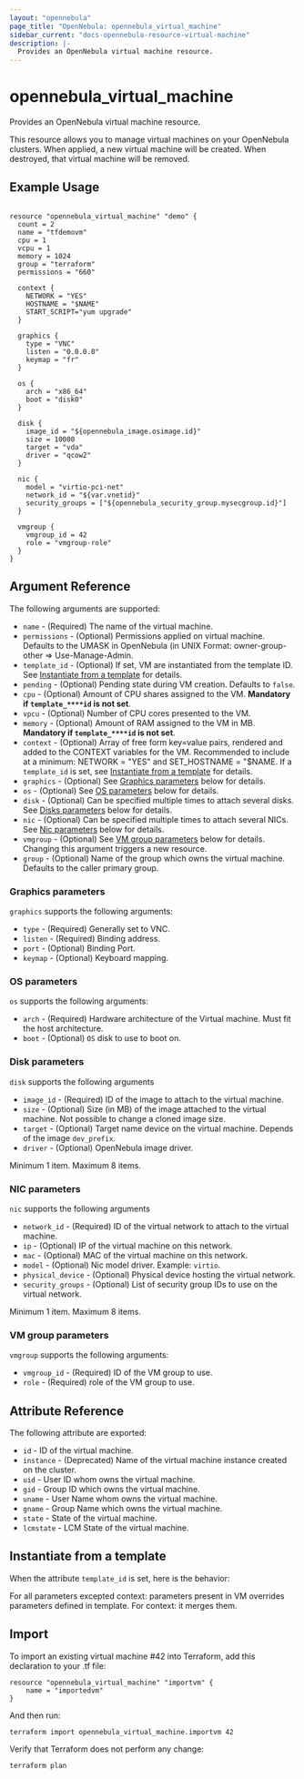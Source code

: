 ```yaml
---
layout: "opennebula"
page_title: "OpenNebula: opennebula_virtual_machine"
sidebar_current: "docs-opennebula-resource-virtual-machine"
description: |-
  Provides an OpenNebula virtual machine resource.
---
```


# opennebula_virtual_machine

Provides an OpenNebula virtual machine resource.

This resource allows you to manage virtual machines on your OpenNebula clusters. When applied,
a new virtual machine will be created. When destroyed, that virtual machine will be removed.

## Example Usage

```hcl

resource "opennebula_virtual_machine" "demo" {
  count = 2
  name = "tfdemovm"
  cpu = 1
  vcpu = 1
  memory = 1024
  group = "terraform"
  permissions = "660"

  context {
    NETWORK = "YES"
    HOSTNAME = "$NAME"
    START_SCRIPT="yum upgrade"
  }

  graphics {
    type = "VNC"
    listen = "0.0.0.0"
    keymap = "fr"
  }

  os {
    arch = "x86_64"
    boot = "disk0"
  }

  disk {
    image_id = "${opennebula_image.osimage.id}"
    size = 10000
    target = "vda"
    driver = "qcow2"
  }

  nic {
    model = "virtio-pci-net"
    network_id = "${var.vnetid}"
    security_groups = ["${opennebula_security_group.mysecgroup.id}"]
  }

  vmgroup {
    vmgroup_id = 42
    role = "vmgroup-role"
  }
}
```

## Argument Reference

The following arguments are supported:

* `name` - (Required) The name of the virtual machine.
* `permissions` - (Optional) Permissions applied on virtual machine. Defaults to the UMASK in OpenNebula (in UNIX Format: owner-group-other => Use-Manage-Admin.
* `template_id` - (Optional) If set, VM are instantiated from the template ID. See [Instantiate from a template](#instantiate-from-a-template) for details.
* `pending` - (Optional) Pending state during VM creation. Defaults to `false`.
* `cpu` - (Optional) Amount of CPU shares assigned to the VM. **Mandatory if `template_****id` is not set**.
* `vpcu` - (Optional) Number of CPU cores presented to the VM.
* `memory` - (Optional) Amount of RAM assigned to the VM in MB. **Mandatory if `template_****id` is not set**.
* `context` - (Optional) Array of free form key=value pairs, rendered and added to the CONTEXT variables for the VM. Recommended to include at a minimum: NETWORK = "YES" and SET_HOSTNAME = "$NAME. If a `template_id` is set, see [Instantiate from a template](#instantiate-from-a-template) for details.
* `graphics` - (Optional) See [Graphics parameters](#graphics-vm) below for details.
* `os` - (Optional) See [OS parameters](#os-vm) below for details.
* `disk` - (Optional) Can be specified multiple times to attach several disks. See [Disks parameters](#disks-vm) below for details.
* `nic` - (Optional) Can be specified multiple times to attach several NICs. See [Nic parameters](#nic-vm) below for details.
* `vmgroup` - (Optional) See [VM group parameters](#os-vmg) below for details. Changing this argument triggers a new resource.
* `group` - (Optional) Name of the group which owns the virtual machine. Defaults to the caller primary group.

### Graphics parameters

`graphics` supports the following arguments:

* `type` - (Required) Generally set to VNC.
* `listen` - (Required) Binding address.
* `port` - (Optional) Binding Port.
* `keymap` - (Optional) Keyboard mapping.

### OS parameters

`os` supports the following arguments:

* `arch` - (Required) Hardware architecture of the Virtual machine. Must fit the host architecture.
* `boot` - (Optional) `OS` disk to use to boot on.

### Disk parameters

`disk` supports the following arguments

* `image_id` - (Required) ID of the image to attach to the virtual machine.
* `size` - (Optional) Size (in MB) of the image attached to the virtual machine. Not possible to change a cloned image size.
* `target` - (Optional) Target name device on the virtual machine. Depends of the image `dev_prefix`.
* `driver` - (Optional) OpenNebula image driver.

Minimum 1 item. Maximum 8 items.

### NIC parameters

`nic` supports the following arguments

* `network_id` - (Required) ID of the virtual network to attach to the virtual machine.
* `ip` - (Optional) IP of the virtual machine on this network.
* `mac` - (Optional) MAC of the virtual machine on this network.
* `model` - (Optional) Nic model driver. Example: `virtio`.
* `physical_device` - (Optional) Physical device hosting the virtual network.
* `security_groups` - (Optional) List of security group IDs to use on the virtual network.

Minimum 1 item. Maximum 8 items.

### VM group parameters

`vmgroup` supports the following arguments:

* `vmgroup_id` - (Required) ID of the VM group to use.
* `role` - (Required) role of the VM group to use.

## Attribute Reference

The following attribute are exported:
* `id` - ID of the virtual machine.
* `instance` - (Deprecated) Name of the virtual machine instance created on the cluster.
* `uid` - User ID whom owns the virtual machine.
* `gid` - Group ID which owns the virtual machine.
* `uname` - User Name whom owns the virtual machine.
* `gname` - Group Name which owns the virtual machine.
* `state` - State of the virtual machine.
* `lcmstate` - LCM State of the virtual machine.

## Instantiate from a template

When the attribute `template_id` is set, here is the behavior:

For all parameters excepted context: parameters present in VM overrides parameters defined in template.
For context: it merges them.

## Import

To import an existing virtual machine #42 into Terraform, add this declaration to your .tf file:

```hcl
resource "opennebula_virtual_machine" "importvm" {
    name = "importedvm"
}
```

And then run:

```
terraform import opennebula_virtual_machine.importvm 42
```

Verify that Terraform does not perform any change:

```
terraform plan
```

